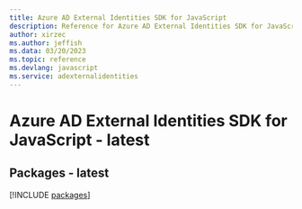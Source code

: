 ```yaml
---
title: Azure AD External Identities SDK for JavaScript
description: Reference for Azure AD External Identities SDK for JavaScript
author: xirzec
ms.author: jeffish
ms.data: 03/20/2023
ms.topic: reference
ms.devlang: javascript
ms.service: adexternalidentities
---
```

# Azure AD External Identities SDK for JavaScript - latest
## Packages - latest
[!INCLUDE [packages](ad-external-identities-index.md)]
